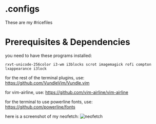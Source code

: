 # .configs
These are my #ricefiles

# Prerequisites & Dependencies
you need to have these programs installed:

``` 
rxvt-unicode-256color i3-wm i3blocks scrot imagemagick rofi compton lxappearance i3lock
```
for the rest of the terminal plugins, use: 
https://github.com/VundleVim/Vundle.vim

for vim-airline, use:
https://github.com/vim-airline/vim-airline

for the terminal to use powerline fonts, use: 
https://github.com/powerline/fonts

here is a screenshot of my neofetch:
![neofetch](https://cloud.githubusercontent.com/assets/7982111/19371120/2fbe4c8a-9176-11e6-8924-86c8ea493390.png)

